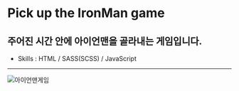 # Pick up the IronMan game
## 주어진 시간 안에 아이언맨을 골라내는 게임입니다. 
+ Skills : HTML / SASS(SCSS) / JavaScript
---
![아이언맨게임](https://user-images.githubusercontent.com/57180152/91497202-7f177a80-e8f8-11ea-91ba-83cc8d963f84.gif)
 

